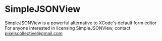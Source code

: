 # SimpleJSONView
SimpleJSONView is a powerful alternative to XCode's default form editor
For anyone interested in licensing SimpleJSONView, contact pixelscollective@gmail.com

